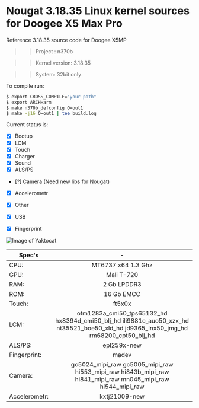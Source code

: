 # Nougat 3.18.35 Linux kernel sources for Doogee X5 Max Pro
Reference 3.18.35 source code for Doogee X5MP

>> Project : n370b

>> Kernel version: 3.18.35

>> System: 32bit only

To compile run:
```sh
$ export CROSS_COMPILE="your path"
$ export ARCH=arm 
$ make n370b_defconfig O=out1
$ make -j16 O=out1 | tee build.log
```

Current status is:
- [x] Bootup
- [x] LCM
- [x] Touch 
- [x] Charger
- [x] Sound 
- [x] ALS/PS 
- [?] Camera (Need new libs for Nougat)
- [x] Accelerometr
- [x] Other 
- [x] USB
- [x] Fingerprint



![Image of Yaktocat](http://bestmobiles.in.ua/4439-large_default/smartfon-doogee-x5-max-pro-white.jpg)

| Spec's | - |
| ---------------|:--------------------:|
| CPU: | MT6737 x64 1.3 Ghz |
| GPU: | Mali T-720 |
| RAM: | 2 Gb LPDDR3 |
| ROM: | 16 Gb EMCC |
| Touch: | ft5x0x |
| LCM: | otm1283a_cmi50_tps65132_hd hx8394d_cmi50_blj_hd ili9881c_auo50_xzx_hd nt35521_boe50_xld_hd jd9365_inx50_jmg_hd rm68200_cpt50_blj_hd |
| ALS/PS: | epl259x-new |
| Fingerprint: | madev |
| Camera: | gc5024_mipi_raw gc5005_mipi_raw hi553_mipi_raw hi843b_mipi_raw hi841_mipi_raw mn045_mipi_raw hi544_mipi_raw |
| Accelerometr: | kxtj21009-new |
